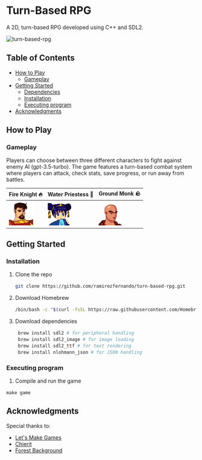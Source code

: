 # Turn-Based RPG 
A 2D, turn-based RPG developed using C++ and SDL2.

![turn-based-rpg](https://github.com/user-attachments/assets/01d9c749-29c3-46ab-a5e0-525c7e57c60c)

## Table of Contents
- [How to Play](#how-to-play)
  - [Gameplay](#gameplay)
- [Getting Started](#getting-started)
  - [Dependencies](#dependencies)
  - [Installation](#installation)
  - [Executing program](#executing-program)
- [Acknowledgments](#acknowledgments)

## How to Play <a name="how-to-play"></a>
### Gameplay <a name="gameplay"></a>
Players can choose between three different characters to fight against enemy AI (gpt-3.5-turbo). The game features a turn-based combat system where players can attack, check stats, save progress, or run away from battles.

| Fire Knight 🔥       | Water Priestess 🌊      | Ground Monk 🪨         |
|--------------------|-----------------------|----------------------|
| ![Fire Knight](./assets/characters/fire_knight/fire_knight.png) | ![Water Priestess](./assets/characters/water_priestess/water_priestess.png) | ![Ground Monk](./assets/characters/ground_monk/ground_monk.png) |
        
## Getting Started <a name="getting-started"></a>

### Installation <a name="installation"></a>

1. Clone the repo
    ```sh
    git clone https://github.com/ramirezfernando/turn-based-rpg.git
    ```
2. Download Homebrew
    ```sh
    /bin/bash -c "$(curl -fsSL https://raw.githubusercontent.com/Homebrew/install/HEAD/install.sh)
    ```
3. Download dependencies
   ```sh
    brew install sdl2 # for peripheral handling
    brew install sdl2_image # for image loading
    brew install sdl2_ttf # for text rendering
    brew install nlohmann_json # for JSON handling
   ```

### Executing program <a name="executing-program"></a>

1. Compile and run the game
```
make game
```

## Acknowledgments <a name="acknowledgments"></a>

Special thanks to:
* [Let's Make Games](https://www.youtube.com/watch?v=QQzAHcojEKg&list=PLhfAbcv9cehhkG7ZQK0nfIGJC_C-wSLrx)
* [Chierit](https://chierit.itch.io/)
* [Forest Background](https://pixeljoint.com/pixelart/120493.htm)
